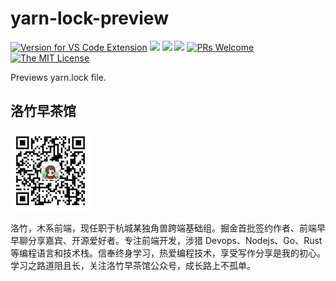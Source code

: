 # yarn-lock-preview

[![Version for VS Code Extension](https://vsmarketplacebadge.apphb.com/version-short/youngjuning.yarn-lock-preview.svg?logo=visual-studio-code)](https://marketplace.visualstudio.com/items?itemName=youngjuning.yarn-lock-preview)
[![](https://vsmarketplacebadge.apphb.com/installs/youngjuning.yarn-lock-preview.svg)](https://marketplace.visualstudio.com/items?itemName=youngjuning.yarn-lock-preview)
[![](https://vsmarketplacebadge.apphb.com/rating/youngjuning.yarn-lock-preview.svg)](https://marketplace.visualstudio.com/items?itemName=youngjuning.yarn-lock-preview)
[![](https://vsmarketplacebadge.apphb.com/trending-monthly/youngjuning.yarn-lock-preview.svg)](https://marketplace.visualstudio.com/items?itemName=youngjuning.yarn-lock-preview)
[![PRs Welcome](https://img.shields.io/badge/PRs-welcome-green.svg)](https://github.com/youngjuning/awesome-frontend-actions/blob/main/CONTRIBUTING.md)
[![The MIT License](https://img.shields.io/badge/license-MIT-blue.svg)](http://opensource.org/licenses/MIT)

Previews yarn.lock file.

## 洛竹早茶馆

![](assets/luozhu.png)

洛竹，木系前端，现任职于杭城某独角兽跨端基础组。掘金首批签约作者、前端早早聊分享嘉宾、开源爱好者。专注前端开发，涉猎 Devops、Nodejs、Go、Rust 等编程语言和技术栈。信奉终身学习，热爱编程技术，享受写作分享是我的初心。学习之路道阻且长，关注洛竹早茶馆公众号，成长路上不孤单。
